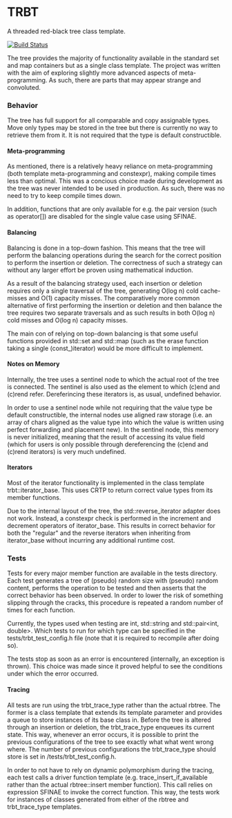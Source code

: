 # TRBT
A threaded red-black tree class template.

[![Build Status](https://gitlab.com/vilhelmengstrom/trbt/badges/master/build.svg)](https://gitlab.com/vilhelmengstrom/trbt/commits/master)

The tree provides the majority of functionality available in the standard set and map containers but as a single class template. The project was written with the aim of exploring slightly more advanced aspects of meta-programming. As such, there are parts that may appear strange and convoluted.

### Behavior
The tree has full support for all comparable and copy assignable types. Move only types may be stored in the tree but there is currently no way to retrieve them from it. It is not required that the type is default constructible.

#### Meta-programming
As mentioned, there is a relatively heavy reliance on meta-programming (both template meta-programming and constexpr), making compile times less than optimal. This was a concious choice made during development as the tree was never intended to be used in production. As such, there was no need to try to keep compile times down.  

In addition, functions that are only available for e.g. the pair version (such as operator[]) are disabled for the single value case using SFINAE.

#### Balancing 
Balancing is done in a top-down fashion. This means that the tree will perform the balancing operations during the search for the correct position to perform the insertion or deletion. The correctness of such a strategy can without any larger effort be proven using mathematical induction.  

As a result of the balancing strategy used, each insertion or deletion requires only a single traversal of the tree, generating O(log n) cold cache-misses and O(1) capacity misses. The comparatively more common alternative of first performing the insertion or deletion and then balance the tree requires two separate traversals and as such results in both O(log n) cold misses and O(log n) capacity misses.  

The main con of relying on top-down balancing is that some useful functions provided in std::set and std::map (such as the erase function taking a single (const_)iterator) would be more difficult to implement.   

#### Notes on Memory 
Internally, the tree uses a sentinel node to which the actual root of the tree is connected. The sentinel is also used as the element to which (c)end and (c)rend refer. Dereferincing these iterators is, as usual, undefined behavior.  

In order to use a sentinel node while not requiring that the value type be default constructible, the internal nodes use aligned raw storage (i.e. an array of chars aligned as the value type into which the value is written using perfect forwarding and placement new). In the sentinel node, this memory is never initialized, meaning that the result of accessing its value field (which for users is only possible through dereferencing the (c)end and (c)rend iterators) is very much undefined.  

#### Iterators
Most of the iterator functionality is implemented in the class template trbt::iterator\_base. This uses CRTP to return correct value types from its member functions.  

Due to the internal layout of the tree, the std::reverse\_iterator adapter does not work. Instead, a constexpr check is performed in the increment and decrement operators of iterator\_base. This results in correct behavior for both the "regular" and the reverse iterators when inheriting from iterator\_base without incurring any additional runtime cost.

### Tests
Tests for every major member function are available in the tests directory. Each test generates a tree of (pseudo) random size with (pseudo) random content, performs the operation to be tested and then asserts that the correct behavior has been observed. In order to lower the risk of something slipping through the cracks, this procedure is repeated a random number of times for each function.

Currently, the types used when testing are int, std::string and std::pair<int, double>. Which tests to run for which type can be specified in the tests/trbt\_test\_config.h file (note that it is required to recompile after doing so).

The tests stop as soon as an error is encountered (internally, an exception is thrown). This choice was made since it proved helpful to see the conditions under which the error occurred.

#### Tracing
All tests are run using the trbt\_trace\_type rather than the actual rbtree. The former is a class template that extends its template parameter and provides a queue to store instances of its base class in. Before the tree is altered through an insertion or deletion, the trbt\_trace\_type enqueues its current state. This way, whenever an error occurs, it is possible to print the previous configurations of the tree to see exactly what what went wrong where. The number of previous configurations the trbt\_trace\_type should store is set in /tests/trbt\_test\_config.h.

In order to not have to rely on dynamic polymorphism during the tracing, each test calls a driver function template (e.g. trace\_insert\_if\_available rather than the actual rbtree::insert member function). This call relies on expression SFINAE to invoke the correct function. This way, the tests work for instances of classes generated from either of the rbtree and trbt\_trace\_type templates.
